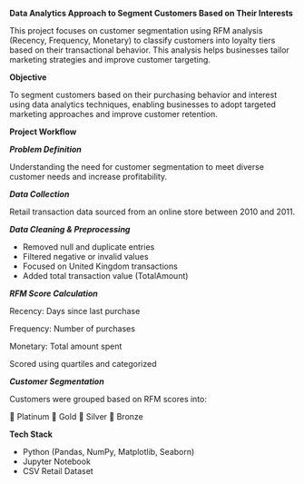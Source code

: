 ****Data Analytics Approach to Segment Customers Based on Their Interests****

This project focuses on customer segmentation using RFM analysis (Recency, Frequency, Monetary) to classify customers into loyalty tiers based on their transactional behavior. This analysis helps businesses tailor marketing strategies and improve customer targeting.

**Objective**

To segment customers based on their purchasing behavior and interest using data analytics techniques, enabling businesses to adopt targeted marketing approaches and improve customer retention.

**Project Workflow**

**_Problem Definition_**

Understanding the need for customer segmentation to meet diverse customer needs and increase profitability.

**_Data Collection_**

Retail transaction data sourced from an online store between 2010 and 2011.

**_Data Cleaning & Preprocessing_**

- Removed null and duplicate entries
- Filtered negative or invalid values
- Focused on United Kingdom transactions
- Added total transaction value (TotalAmount)

**_RFM Score Calculation_**

Recency: Days since last purchase

Frequency: Number of purchases

Monetary: Total amount spent

Scored using quartiles and categorized

**_Customer Segmentation_**

Customers were grouped based on RFM scores into:

📀 Platinum
🥇 Gold
🥈 Silver
🥉 Bronze

**Tech Stack**

- Python (Pandas, NumPy, Matplotlib, Seaborn)
- Jupyter Notebook
- CSV Retail Dataset
